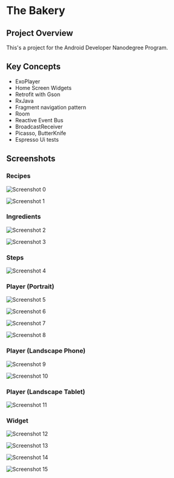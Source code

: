# The Bakery

## Project Overview
This's a project for the Android Developer Nanodegree Program.

## Key Concepts
- ExoPlayer
- Home Screen Widgets
- Retrofit with Gson
- RxJava
- Fragment navigation pattern
- Room
- Reactive Event Bus
- BroadcastReceiver
- Picasso, ButterKnife
- Espresso Ui tests

## Screenshots

### Recipes

![Screenshot 0](/screenshots/1.jpg)

![Screenshot 1](/screenshots/2.jpg)

### Ingredients

![Screenshot 2](/screenshots/3.jpg)

![Screenshot 3](/screenshots/4.jpg)

### Steps

![Screenshot 4](/screenshots/5.jpg)

### Player (Portrait)

![Screenshot 5](/screenshots/6.jpg)

![Screenshot 6](/screenshots/7.jpg)

![Screenshot 7](/screenshots/8.jpg)

![Screenshot 8](/screenshots/9.jpg)

### Player (Landscape Phone)

![Screenshot 9](/screenshots/10.jpg)

![Screenshot 10](/screenshots/11.jpg)

### Player (Landscape Tablet)

![Screenshot 11](/screenshots/12.PNG)

### Widget

![Screenshot 12](/screenshots/13.jpg)

![Screenshot 13](/screenshots/15.jpg)

![Screenshot 14](/screenshots/14.jpg)

![Screenshot 15](/screenshots/16.jpg)




